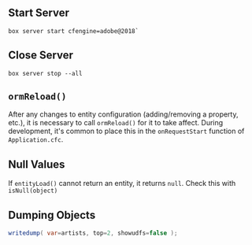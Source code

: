 ## Start Server

```
box server start cfengine=adobe@2018`
```

## Close Server

```
box server stop --all
```

## `ormReload()`

After any changes to entity configuration (adding/removing a property, etc.), it
is necessary to call `ormReload()` for it to take affect. During development, it's
common to place this in the `onRequestStart` function of `Application.cfc`.

## Null Values

If `entityLoad()` cannot return an entity, it returns `null`. Check this with
`isNull(object)`

## Dumping Objects

```java
writedump( var=artists, top=2, showudfs=false );
```
